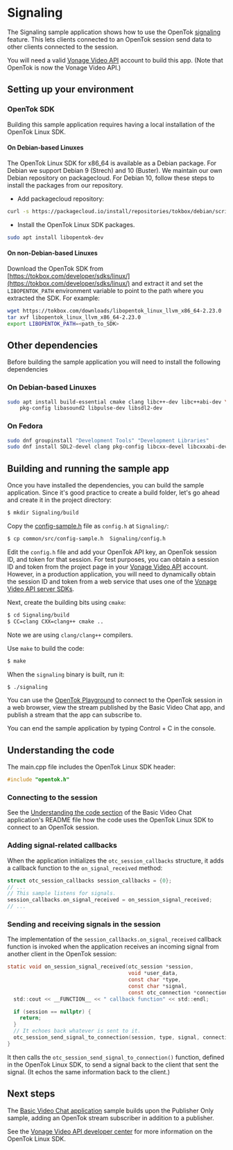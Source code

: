 # Signaling

The Signaling sample application shows how to use the OpenTok
[signaling](https://tokbox.com/developer/guides/signaling/) feature.
This lets clients connected to an OpenTok session send data to other
clients connected to the session.

You will need a valid [Vonage Video API](https://tokbox.com/developer/)
account to build this app. (Note that OpenTok is now the Vonage Video API.)

## Setting up your environment

### OpenTok SDK

Building this sample application requires having a local installation of the
OpenTok Linux SDK.

#### On Debian-based Linuxes

The OpenTok Linux SDK for x86_64 is available as a Debian
package. For Debian we support Debian 9 (Strech) and 10 (Buster). We maintain
our own Debian repository on packagecloud. For Debian 10, follow these steps
to install the packages from our repository.

* Add packagecloud repository:

```bash
curl -s https://packagecloud.io/install/repositories/tokbox/debian/script.deb.sh | sudo bash
```

* Install the OpenTok Linux SDK packages.

```bash
sudo apt install libopentok-dev
```

#### On non-Debian-based Linuxes

Download the OpenTok SDK from [https://tokbox.com/developer/sdks/linux/](https://tokbox.com/developer/sdks/linux/)
and extract it and set the `LIBOPENTOK_PATH` environment variable to point to the path where you extracted the SDK.
For example:

```bash
wget https://tokbox.com/downloads/libopentok_linux_llvm_x86_64-2.23.0
tar xvf libopentok_linux_llvm_x86_64-2.23.0
export LIBOPENTOK_PATH=<path_to_SDK>
```

## Other dependencies

Before building the sample application you will need to install the following dependencies

### On Debian-based Linuxes

```bash
sudo apt install build-essential cmake clang libc++-dev libc++abi-dev \
    pkg-config libasound2 libpulse-dev libsdl2-dev
```

### On Fedora

```bash
sudo dnf groupinstall "Development Tools" "Development Libraries"
sudo dnf install SDL2-devel clang pkg-config libcxx-devel libcxxabi-devel cmake
```

## Building and running the sample app

Once you have installed the dependencies, you can build the sample application.
Since it's good practice to create a build folder, let's go ahead and create it
in the project directory:

```bash
$ mkdir Signaling/build
```

Copy the [config-sample.h](../common/src/config-sample.h) file as `config.h` at
`Signaling/`:

```bash
$ cp common/src/config-sample.h  Signaling/config.h
```

Edit the `config.h` file and add your OpenTok API key,
an OpenTok session ID, and token for that session. For test purposes,
you can obtain a session ID and token from the project page in your
[Vonage Video API](https://tokbox.com/developer/) account. However,
in a production application, you will need to dynamically obtain the session
ID and token from a web service that uses one of
the [Vonage Video API server SDKs](https://tokbox.com/developer/sdks/server/).

Next, create the building bits using `cmake`:

```bash
$ cd Signaling/build
$ CC=clang CXX=clang++ cmake ..
```

Note we are using `clang/clang++` compilers.

Use `make` to build the code:

```bash
$ make
```

When the `signaling` binary is built, run it:

```bash
$ ./signaling
```

You can use the [OpenTok Playground](https://tokbox.com/developer/tools/playground/)
to connect to the OpenTok session in a web browser, view the stream published
by the Basic Video Chat app, and publish a stream that the app can subscribe to.

You can end the sample application by typing Control + C in the console.

## Understanding the code

The main.cpp file includes the OpenTok Linux SDK header:

```c
#include "opentok.h"
```

### Connecting to the session

See the [Understanding the code section](../Basic-Video-Chat/README.md#understanding-the-code)
of the Basic Video Chat application's README file how the code uses the OpenTok Linux SDK
to connect to an OpenTok session.

### Adding signal-related callbacks

When the application initializes the `otc_session_callbacks` structure, it
adds a callback function to the `on_signal_received` method:

```c
struct otc_session_callbacks session_callbacks = {0};
// ...
// This sample listens for signals.
session_callbacks.on_signal_received = on_session_signal_received;
// ...
```

### Sending and receiving signals in the session

The implementation of the `session_callbacks.on_signal_received` callback
function is invoked when the application receives an incoming signal from
another client in the OpenTok session:

```c
static void on_session_signal_received(otc_session *session,
                                       void *user_data,
                                       const char *type,
                                       const char *signal,
                                       const otc_connection *connection) {
  std::cout << __FUNCTION__ << " callback function" << std::endl;

  if (session == nullptr) {
    return;
  }
  // It echoes back whatever is sent to it.
  otc_session_send_signal_to_connection(session, type, signal, connection);
}
```

It then calls the `otc_session_send_signal_to_connection()` function,
defined in the OpenTok Linux SDK, to send a signal back to the client that
sent the signal. (It echos the same information back to the client.)

## Next steps

The [Basic Video Chat application](../Basic-Video_Chat) sample builds upon the
Publisher Only sample, adding an OpenTok stream subscriber in addition to a publisher. 

See the [Vonage Video API developer center](https://tokbox.com/developer/)
for more information on the OpenTok Linux SDK.
